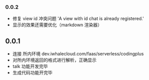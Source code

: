 ### 0.0.2

-   修复 view id 冲突问题 'A view with id chat is already registered.'
-   显示的效果还需要优化（markdown 渲染器）

## 0.0.1

-   连接 所内环境 dev.iwhalecloud.com/faas/serverless/codingplus
-   对所内环境返回的格式进行解析，正确显示
-   talk 功能开发完毕
-   生成代码功能开完毕
